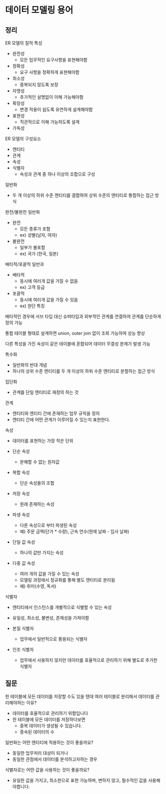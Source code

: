 # 데이터 모델링 용어

## 정리

ER 모델의 질적 특성

- 완전성
    - 모든 업무적인 요구사항을 표현해야함
- 정확성
    - 요구 사항을 정확하게 표현해야함
- 최소성
    - 중복되지 않도록 보장
- 자명성
    - 추가적인 설명없이 이해 가능해야함
- 확장성
    - 변경 적용이 쉽도록 유연하게 설계해야함
- 표현성
    - 직관적으로 이해 가능하도록 설계
- 가독성

ER 모델의 구성요소

- 엔티티
- 관계
- 속성
- 식별자
    - 속성과 관계 중 하나 이상의 조합으로 구성

일반화

- 두 개 이상의 하위 수준 엔티티를 결합하여 상위 수준의 엔티티로 통합하는 접근 방식

완전/불완전 일반화

- 완전
    - 모든 종류가 포함
    - ex) 성별(남자, 여자)
- 불완전
    - 일부가 불포함
    - ex) 국가 (한국, 일본)

배타적/포괄적 일반과

- 배타적
    - 동시에 여러개 값을 가질 수 없음
    - ex) 고객 등급
- 포괄적
    - 동시에 여러개 값을 가질 수 있음
    - ex) 원단 특징

배타적인 경우에 서브 타입 대신 슈퍼타입과 외부적인 관계를 연결하여 관계를 단순하게 정의 가능

통합 테이블 형태로 설계하면 union, outer join 없이 조회 가능하여 성능 향상

다른 특성을 가진 속성이 같은 테이블에 혼합되어 데이터 무결성 문제가 발생 가능

특수화

- 일반화의 반대 개념
- 하나의 상위 수준 엔티티를 두 개 이상의 하위 수준 엔티티로 분할하는 접근 방식

집단화

- 관계를 단일 엔티티로 재정의 하는 것

관계

- 엔티티와 엔티티 간에 존재하는 업무 규칙을 정의
- 엔티티 간에 어떤 관계가 이루어질 수 있는지 표현한다.

속성

- 데이터를 표현하는 가장 작은 단위

- 단순 속성
    - 분해할 수 없는 원자값
- 복합 속성
    - 단순 속성들의 조합

- 저장 속성
    - 원래 존재하는 속성
- 파생 속성
    - 다른 속성으로 부터 파생된 속성
    - 예) 주문 금액(단가 * 수량), 근속 연수(현재 날짜 - 입사 날짜)

- 단일 값 속성
    - 하나의 값만 가지는 속성
- 다중 값 속성
    - 여러 개의 값을 가질 수 있는 속성
    - 모델링 과정에서 정규화를 통해 별도 엔티티로 분리됨
    - 예) 취미(수영, 독서)

식별자

- 엔티티에서 인스턴스를 개별적으로 식별할 수 있는 속성
- 유일성, 최소성, 불변성, 존재성을 가져야함

- 본질 식별자
    - 업무에서 일반적으로 통용되는 식별자
- 인조 식별자
    - 업무에서 사용하지 않지만 데이터를 효율적으로 관리하기 위해 별도로 추가한 식별자


## 질문

한 테이블에 모든 데이터를 저장할 수도 있을 텐데 여러 테이블로 분리해서 데이터를 관리해야하는 이유?

- 데이터를 효율적으로 관리하기 위함입니다
- 한 테이블에 모든 데이터를 저장하다보면
    - 중복 데이터가 생성될 수 있습니다.
    - 종속된 데이터의 수

일반화는 어떤 엔티티에 적용하는 것이 좋을까요?

- 동일한 업무처리 대상이 되거나
- 동일한 관점에서 데이터를 분석하고자하는 경우

식별자로는 어떤 값을 사용하는 것이 좋을까요?

- 유일한 값을 가지고, 최소한으로 표현 가능하며, 변하지 않고, 필수적인 값을 사용해야합니다.

